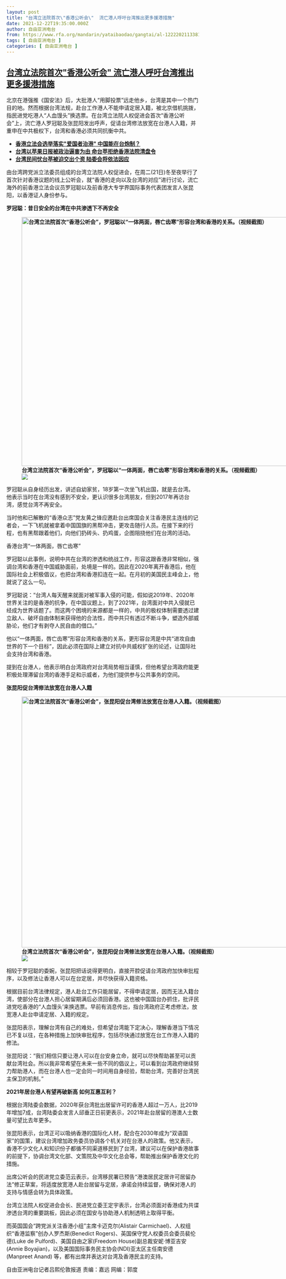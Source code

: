 ```yaml
---
layout: post
title: "台湾立法院首次\"香港公听会\"  流亡港人呼吁台湾推出更多援港措施"
date: 2021-12-22T19:35:00.000Z
author: 自由亚洲电台
from: https://www.rfa.org/mandarin/yataibaodao/gangtai/al-12222021133813.html
tags: [ 自由亚洲电台 ]
categories: [ 自由亚洲电台 ]
---
```

<!--1640201700000-->
[台湾立法院首次"香港公听会"  流亡港人呼吁台湾推出更多援港措施](https://www.rfa.org/mandarin/yataibaodao/gangtai/al-12222021133813.html)
------

<div>
<p>北京在港强推《国安法》后，大批港人“用脚投票”远走他乡，台湾是其中一个热门目的地。然而根据台湾法规，赴台工作港人不能申请定居入籍，被北京借机挑拨，指民进党吃港人“人血馒头”换选票。在台湾立法院人权促进会首次“香港公听会”上，流亡港人罗冠聪及张昆阳发出呼声，促请台湾修法放宽在台港人入籍，并重申在中共极权下，台湾和香港必须共同抗衡中共。</p><ul><li><strong><a href="https://www.rfa.org/mandarin/yataibaodao/gangtai/hcm1221a-12212021041046.html">香港立法会选举落实"爱国者治港" 中国能在台炮制？</a></strong></li><li><strong><a href="https://www.rfa.org/mandarin/Xinwen/wul1220b-12202021051537.html">台湾以苹果日报被政治逼害为由 命台苹拒绝香港法院清盘令</a></strong></li><li><a href="https://www.rfa.org/mandarin/yataibaodao/gangtai/hcm2-12162021101810.html"><strong>台湾民间忧台苹被迫交出个资 陆委会将依法因应</strong></a></li></ul><p>由台湾跨党派立法委员组成的台湾立法院人权促进会，在周二(21日)冬至夜举行了首次针对香港议题的线上公听会，就“香港的走向以及台湾的对应”进行讨论，流亡海外的前香港立法会议员罗冠聪以及前香港大专学界国际事务代表团发言人张昆阳，以香港证人身份参与。</p><p><strong>罗冠聪：昔日安全的台湾在中共渗透下不再安全</strong></p><p><strong><figure class="image-richtext image-inline captioned" style="width:1095px;"><img alt="台湾立法院首次“香港公听会”，罗冠聪以“一体两面，唇亡齿寒”形容台湾和香港的关系。（视频截图）" height="650" src="https://www.rfa.org/mandarin/yataibaodao/gangtai/al-12222021133813.html/1.png/@@images/d3e24b6b-b28a-4700-a2bd-2375d3cce3b3.png" title="1" width="1095"/><figcaption class="image-caption">台湾立法院首次“香港公听会”，罗冠聪以“一体两面，唇亡齿寒”形容台湾和香港的关系。（视频截图）</figcaption><small></small><div id="zoomattribute"><a data-caption="台湾立法院首次“香港公听会”，罗冠聪以“一体两面，唇亡齿寒”形容台湾和香港的关系。（视频截图）" data-fancybox="" href="https://www.rfa.org/mandarin/yataibaodao/gangtai/al-12222021133813.html/1.png" id="single_image" title="台湾立法院首次“香港公听会”，罗冠聪以“一体两面，唇亡齿寒”形容台湾和香港的关系。（视频截图）"><img src="/++plone++rfa-resources/img/icon-zoom.png"/></a></div></figure></strong></p><p>罗冠聪从自身经历出发，讲述自幼家贫，18岁第一次坐飞机出国，就是去台湾。他表示当时在台湾没有感到不安全，更认识很多台湾朋友，但到2017年再访台湾，感觉台湾不再安全。</p><p>当时他和已解散的“香港众志”党友黄之锋应邀赴台出席国会关注香港民主连线的记者会，一下飞机就被拿着中国国旗的黑帮冲击，更攻击随行人员。在接下来的行程，也有黑帮跟着他们，向他们扔砖头、扔鸡蛋，企图阻挠他们在台湾的活动。</p><p>香港台湾“一体两面，唇亡齿寒”</p><p>罗冠聪以此事例，说明中共在台湾的渗透和统战工作，形容这跟香港非常相似，强调台湾和香港在中国威胁面前，处境是一样的。因此在2020年离开香港后，他在国际社会上积极倡议，也把台湾和香港扣连在一起。在月初的美国民主峰会上，他就说了这么一句。</p><p>罗冠聪说：“台湾人每天醒来就面对被军事入侵的可能，假如说2019年、2020年世界关注的是香港的抗争，在中国议题上，到了2021年，台湾面对中共入侵就已经成为世界话题了。而这两个困境的来源都是一样的，中共的极权体制需要透过建立敌人、破坏自由体制来获得他的合法性，而中共只有透过不断斗争，塑造外部威胁论，他们才有剥夺人民自由的借口。”</p><p>他以“一体两面，唇亡齿寒”形容台湾和香港的关系，更形容台湾是中共“进攻自由世界的下一个目标”，因此必须在国际上建立对抗中共威权扩张的论述，让国际社会支持台湾和香港。</p><p>提到在台港人，他表示明白台湾政府对台湾局势相当谨慎，但他希望台湾政府能更积极处理滞留台湾的香港手足和示威者，为他们提供参与公共事务的空间。</p><p><strong>张昆阳促台湾修法放宽在台港人入籍</strong></p><p><strong><figure class="image-richtext image-inline captioned" style="width:1086px;"><img alt="台湾立法院首次“香港公听会”，张昆阳促台湾修法放宽在台港人入籍。（视频截图）" height="655" src="https://www.rfa.org/mandarin/yataibaodao/gangtai/al-12222021133813.html/3.png/@@images/7d4e7c3d-a57d-4a32-9bc7-c78f5d3c2db5.png" title="2" width="1086"/><figcaption class="image-caption">台湾立法院首次“香港公听会”，张昆阳促台湾修法放宽在台港人入籍。（视频截图）</figcaption><small></small><div id="zoomattribute"><a data-caption="台湾立法院首次“香港公听会”，张昆阳促台湾修法放宽在台港人入籍。（视频截图）" data-fancybox="" href="https://www.rfa.org/mandarin/yataibaodao/gangtai/al-12222021133813.html/3.png" id="single_image" title="台湾立法院首次“香港公听会”，张昆阳促台湾修法放宽在台港人入籍。（视频截图）"><img src="/++plone++rfa-resources/img/icon-zoom.png"/></a></div></figure></strong></p><p>相较于罗冠聪的委婉，张昆阳把话说得更明白，直接开腔促请台湾政府加快审批程序，以及修法让香港人可以在台定居，并尽快获得入籍资格。</p><p>根据目前台湾法律规定，港人赴台工作只能居留，不得申请定居，因而无法入籍台湾，使部分在台港人担心居留期满后必须回香港。这也被中国国台办抓住，批评民进党吃香港的“人血馒头’来换选票。早前有消息传出，指台湾政府正考虑修法，放宽港人赴台申请定居、入籍的规定。</p><p>张昆阳表示，理解台湾有自己的难处，但希望台湾能下定决心，理解香港当下情况已不复以往，在各种措施上加快审批程序，包括尽快通过放宽在台工作港人入籍的修法。</p><p>张昆阳说：“我们相信只要让港人可以在台安身立命，就可以尽快帮助甚至可以贡献台湾社会。所以我非常希望在未来一些不同的倡议上，可以看到台湾政府继续努力帮助港人，而在台港人也一定会同一时间用自身经验，帮助台湾，完善好台湾民主保卫的机制。”</p><p><strong>2021年居台港人有望再破新高 如何互惠互利？</strong></p><p>根据台湾陆委会数据，2020年获台湾批出居留许可的香港人超过一万人，比2019年增加7成，台湾陆委会发言人邱垂正日前更表示，2021年赴台居留的港澳人士数量可望比去年更多。</p><p>张昆阳表示，台湾正可以吸纳香港的国际化人材，配合在2030年成为“双语国家”的国策，建议台湾增加政务委员协调各个机关对在台港人的政策。他又表示，香港不少文化人和知识份子都循不同渠道移民到了台湾，建议可以在保护香港故事的前提下，协调台湾文化部、文策院及中华文化总会等，帮助推出保护香港文化的措施。</p><p>出席公听会的民进党立委范云表示，台湾移民署已预告“港澳居民定居许可居留办法”修正草案，将适度放宽港人赴台居留与定居，承诺会持续监督，确保对港人的支持与情感会转为具体政策。</p><p>台湾立法院人权促进会会长、民进党立委王定宇表示，台湾必须面对香港成为共谍渗透台湾的重要跳板，因此必须在国安与协助港人机制透明上取得平衡。</p><p>而英国国会“跨党派关注香港小组”主席卡迈克尔(Alistair Carmichael)、人权组织“香港监察”创办人罗杰斯(Benedict Rogers)、英国保守党人权委员会委员裴伦德(Luke de Pulford)、美国自由之家(Freedom House)副总裁安妮·博亚吉安(Annie Boyajian)，以及美国国际事务民主协会(NDI)亚太区主任南安德(Manpreet Anand) 等，都有出席并表达对台湾及香港民主的支持。</p><p>自由亚洲电台记者吕熙伦敦报道 责编：嘉远 网编：郭度</p><p></p>
</div>
